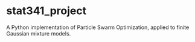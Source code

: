 # stat341_project
A Python implementation of Particle Swarm Optimization, applied to finite Gaussian mixture models.
